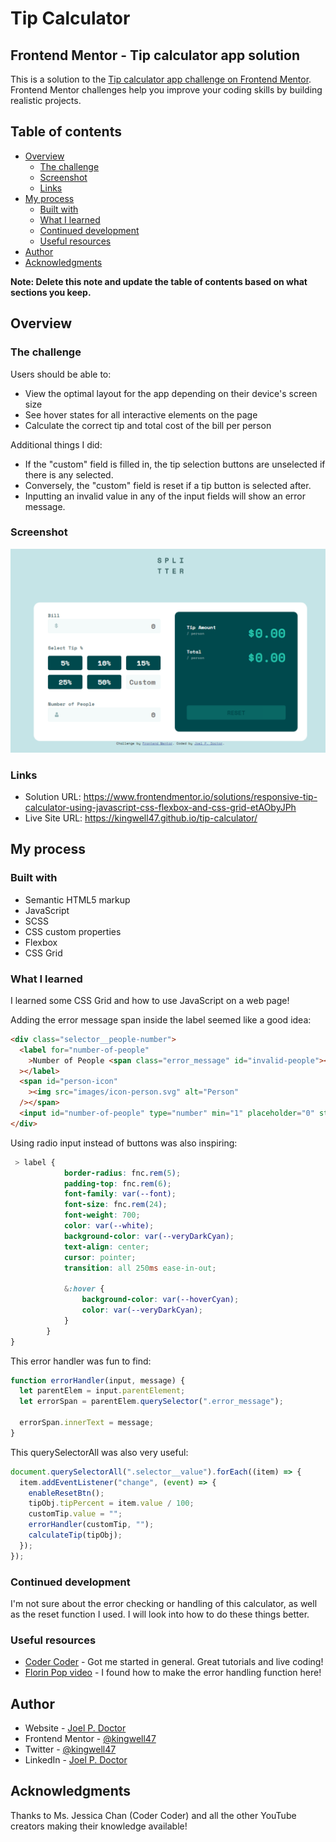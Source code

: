 # Tip Calculator

## Frontend Mentor - Tip calculator app solution

This is a solution to the [Tip calculator app challenge on Frontend Mentor](https://www.frontendmentor.io/challenges/tip-calculator-app-ugJNGbJUX). Frontend Mentor challenges help you improve your coding skills by building realistic projects.

## Table of contents

- [Overview](#overview)
  - [The challenge](#the-challenge)
  - [Screenshot](#screenshot)
  - [Links](#links)
- [My process](#my-process)
  - [Built with](#built-with)
  - [What I learned](#what-i-learned)
  - [Continued development](#continued-development)
  - [Useful resources](#useful-resources)
- [Author](#author)
- [Acknowledgments](#acknowledgments)

**Note: Delete this note and update the table of contents based on what sections you keep.**

## Overview

### The challenge

Users should be able to:

- View the optimal layout for the app depending on their device's screen size
- See hover states for all interactive elements on the page
- Calculate the correct tip and total cost of the bill per person

Additional things I did:

- If the "custom" field is filled in, the tip selection buttons are unselected if there is any selected.
- Conversely, the "custom" field is reset if a tip button is selected after.
- Inputting an invalid value in any of the input fields will show an error message.

### Screenshot

![](./images/Screenshot.png)

### Links

- Solution URL: https://www.frontendmentor.io/solutions/responsive-tip-calculator-using-javascript-css-flexbox-and-css-grid-etAObyJPh
- Live Site URL: https://kingwell47.github.io/tip-calculator/

## My process

### Built with

- Semantic HTML5 markup
- JavaScript
- SCSS
- CSS custom properties
- Flexbox
- CSS Grid

### What I learned

I learned some CSS Grid and how to use JavaScript on a web page!

Adding the error message span inside the label seemed like a good idea:

```html
<div class="selector__people-number">
  <label for="number-of-people"
    >Number of People <span class="error_message" id="invalid-people"></span
  ></label>
  <span id="person-icon"
    ><img src="images/icon-person.svg" alt="Person"
  /></span>
  <input id="number-of-people" type="number" min="1" placeholder="0" step="1" />
</div>
```

Using radio input instead of buttons was also inspiring:

```scss
 > label {
            border-radius: fnc.rem(5);
            padding-top: fnc.rem(6);
            font-family: var(--font);
            font-size: fnc.rem(24);
            font-weight: 700;
            color: var(--white);
            background-color: var(--veryDarkCyan);
            text-align: center;
            cursor: pointer;
            transition: all 250ms ease-in-out;

            &:hover {
                background-color: var(--hoverCyan);
                color: var(--veryDarkCyan);
            }
        }
}
```

This error handler was fun to find:

```js
function errorHandler(input, message) {
  let parentElem = input.parentElement;
  let errorSpan = parentElem.querySelector(".error_message");

  errorSpan.innerText = message;
}
```

This querySelectorAll was also very useful:

```js
document.querySelectorAll(".selector__value").forEach((item) => {
  item.addEventListener("change", (event) => {
    enableResetBtn();
    tipObj.tipPercent = item.value / 100;
    customTip.value = "";
    errorHandler(customTip, "");
    calculateTip(tipObj);
  });
});
```

### Continued development

I'm not sure about the error checking or handling of this calculator, as well as the reset function I used. I will look into how to do these things better.

### Useful resources

- [Coder Coder](https://www.youtube.com/channel/UCzNf0liwUzMN6_pixbQlMhQ) - Got me started in general. Great tutorials and live coding!
- [Florin Pop video](https://www.youtube.com/watch?v=rsd4FNGTRBw&t=1047s) - I found how to make the error handling function here!

## Author

- Website - [Joel P. Doctor](https://www.joeldoctor.com)
- Frontend Mentor - [@kingwell47](https://www.frontendmentor.io/profile/kingwell47)
- Twitter - [@kingwell47](https://www.twitter.com/kingwell47)
- LinkedIn - [Joel P. Doctor](https://www.linkedin.com/in/joel-d-05854919/)

## Acknowledgments

Thanks to Ms. Jessica Chan (Coder Coder) and all the other YouTube creators making their knowledge available!
